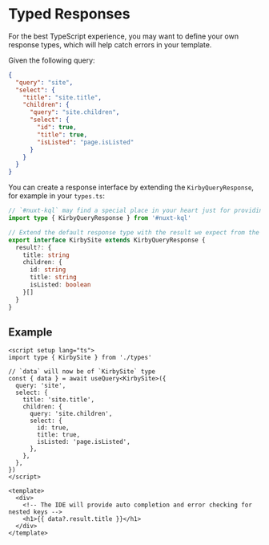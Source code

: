 # Typed Responses

For the best TypeScript experience, you may want to define your own response types, which will help catch errors in your template.

Given the following query:

```json
{
  "query": "site",
  "select": {
    "title": "site.title",
    "children": {
      "query": "site.children",
      "select": {
        "id": true,
        "title": true,
        "isListed": "page.isListed"
      }
    }
  }
}
```

You can create a response interface by extending the `KirbyQueryResponse`, for example in your `types.ts`:

```ts
// `#nuxt-kql` may find a special place in your heart just for providing types
import type { KirbyQueryResponse } from '#nuxt-kql'

// Extend the default response type with the result we expect from the query response
export interface KirbySite extends KirbyQueryResponse {
  result?: {
    title: string
    children: {
      id: string
      title: string
      isListed: boolean
    }[]
  }
}
```

## Example

```vue
<script setup lang="ts">
import type { KirbySite } from './types'

// `data` will now be of `KirbySite` type
const { data } = await useQuery<KirbySite>({
  query: 'site',
  select: {
    title: 'site.title',
    children: {
      query: 'site.children',
      select: {
        id: true,
        title: true,
        isListed: 'page.isListed',
      },
    },
  },
})
</script>

<template>
  <div>
    <!-- The IDE will provide auto completion and error checking for nested keys -->
    <h1>{{ data?.result.title }}</h1>
  </div>
</template>
```
